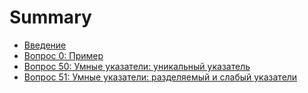 # Summary

* [Введение](README.md)
* [Вопрос 0: Пример](tickets/0.md)
* [Вопрос 50: Умные указатели: уникальный указатель](tickets/50.md)
* [Вопрос 51: Умные указатели: разделяемый и слабый указатели](tickets/51.md)